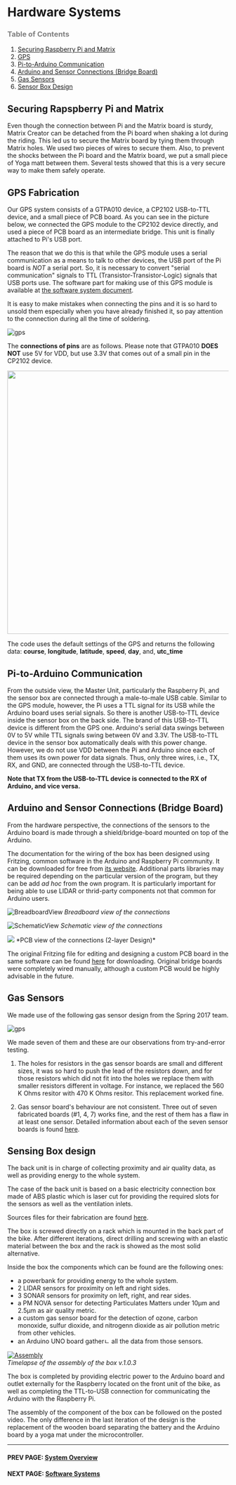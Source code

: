 Hardware Systems
=======
### <span style="color:grey">Table of Contents</span>

1. [Securing Raspberry Pi and Matrix](#matrix)
2. [GPS](#gps)
3. [Pi-to-Arduino Communication](#commo)
4. [Arduino and Sensor Connections (Bridge Board)](#arduino)
5. [Gas Sensors](#gas)
6. [Sensor Box Design](#box)


<a name="matrix"></a>
## Securing Rapspberry Pi and Matrix
Even though the connection between Pi and the Matrix board is sturdy, Matrix Creator can be detached from the Pi board when shaking a lot during the riding. This led us to secure the Matrix board by tying them through Matrix holes. We used two pieces of wires to secure them. Also, to prevent the shocks between the Pi board and the Matrix board, we put a small piece of Yoga matt between them. Several tests showed that this is a very secure way to make them safely operate. 


<a name="gps"></a>
## GPS Fabrication
Our GPS system consists of a GTPA010 device, a CP2102 USB-to-TTL device, and a small piece of PCB board. As you can see in the picture below, we connected the GPS module to the CP2102 device directly, and used a piece of PCB board as an intermediate bridge. This unit is finally attached to Pi's USB port. 

The reason that we do this is that while the GPS module uses a serial communication as a means to talk to other devices, the USB port of the Pi board is *NOT* a serial port. So, it is necessary to convert "serial communication" signals to TTL (Transistor-Transistor-Logic) signals that USB ports use. The software part for making use of this GPS module is available at [the software system document](software.md).

It is easy to make mistakes when connecting the pins and it is so hard to unsold them especially when you have already finished it, so pay attention to the connection during all the time of soldering. 

![gps](https://github.com/cledantec/Cycle-Atlanta-SLaB/blob/master/images/gps2.jpg?raw=true)

The **connections of pins** are as follows. Please note that GTPA010 **DOES NOT** use 5V for VDD, but use 3.3V that comes out of a small pin in the CP2102 device. 

<img src="https://github.com/cledantec/Cycle-Atlanta-SLaB/blob/master/images/gpsStructure4.png?raw=true" width=600px>

The code uses the default settings of the GPS and returns the following data: **course**, **longitude**, **latitude**, **speed**, **day**, and, **utc_time**

   
<a name="commo"></a>
## Pi-to-Arduino Communication
From the outside view, the Master Unit, particularly the Raspberry Pi, and the sensor box are connected through a male-to-male USB cable. Similar to the GPS module, however, the Pi uses a TTL signal for its USB while the Arduino board uses serial signals. So there is another USB-to-TTL device inside the sensor box on the back side. The brand of this USB-to-TTL device is different from the GPS one. Arduino's serial data swings between 0V to 5V while TTL signals swing between 0V and 3.3V. The USB-to-TTL device in the sensor box automatically deals with this power change. However, we do not use VDD between the Pi and Arduino since each of them uses its own power for data signals. Thus, only three wires, i.e., TX, RX, and GND, are connected through the USB-to-TTL device. 

**Note that TX from the USB-to-TTL device is connected to the RX of Arduino, and vice versa.**


<a name="arduino"></a>
## Arduino and Sensor Connections (Bridge Board)
From the hardware perspective, the connections of the sensors to the Arduino board is made through a shield/bridge-board mounted on top of the Arduino.

The documentation for the wiring of the box has been designed using Fritzing, common software in the Arduino and Raspberry Pi community. It can be downloaded for free from [its website](http://fritzing.org/home/). Additional parts libraries may be required depending on the particular version of the program, but they can be add *ad hoc* from the own program. It is particularly important for being able to use LIDAR or thrid-party components not that common for Arduino users.

![BreadboardView](https://github.com/cledantec/Cycle-Atlanta-SLaB/raw/master/DSSG2017_SensingBox_Arduino/Fritzing_Schema/PCB%20Cycle%20Atlanta/BackBoxConnections_BreadboardView.png)
*Breadboard view of the connections*

![SchematicView](https://github.com/cledantec/Cycle-Atlanta-SLaB/raw/master/DSSG2017_SensingBox_Arduino/Fritzing_Schema/PCB%20Cycle%20Atlanta/BackBoxConnections_SchematicView.png)
*Schematic view of the connections*

<img src="https://github.com/cledantec/Cycle-Atlanta-SLaB/blob/master/DSSG2017_SensingBox_Arduino/Fritzing_Schema/PCB%20Cycle%20Atlanta/BackBoxConnections_PCBView.png?raw=true">
*PCB view of the connections (2-layer Design)*

The original Fritzing file for editing and designing a custom PCB board in the same software can be found [here](https://github.com/cledantec/Cycle-Atlanta-SLaB/raw/master/DSSG2017_SensingBox_Arduino/Fritzing_Schema/PCB_BackBox_2layers.fzz) for downloading. Original bridge boards were completely wired manually, although a custom PCB would be highly advisable in the future.


<a name="gas"></a>
## Gas Sensors
We made use of the following gas sensor design from the Spring 2017 team.

![gps](https://github.com/cledantec/Cycle-Atlanta-SLaB/blob/master/images/gasSensor.png?raw=true)

We made seven of them and these are our observations from try-and-error testing. 

1. The holes for resistors in the gas sensor boards are small and different sizes, it was so hard to push the lead of the resistors down, and for those resistors which did not fit into the holes we replace them with smaller resistors different in voltage. For instance, we replaced the 560 K Ohms resitor with 470 K Ohms resitor. This replacement worked fine. 

2. Gas sensor board's behaviour are not consistent. Three out of seven fabricated boards (#1, 4, 7) works fine, and the rest of them has a flaw in at least one sensor. Detailed information about each of the seven sensor boards is found [here](https://docs.google.com/spreadsheets/d/18mLQVb0HjoA-88Tq4y8rYqyIrmJ9yjPXizwVc3SuRZM/edit?usp=sharing).
		
					
<a name="box"></a>
## Sensing Box design

The back unit is in charge of collecting proximity and air quality data, as well as providing energy to the whole system.

The case of the back unit is based on a basic electricity connection box made of ABS plastic which is laser cut for providing the required slots for the sensors as well as the ventilation inlets.

Sources files for their fabrication are found [here](https://github.com/cledantec/Cycle-Atlanta-SLaB/tree/master/DSSG2017_SensingBox_Arduino/ABS_laser_cutting).

The box is screwed directly on a rack which is mounted in the back part of the bike. After different iterations, direct drilling and screwing with an elastic material between the box and the rack is showed as the most solid alternative.

Inside the box the components which can be found are the following ones:

- a powerbank for providing energy to the whole system.
- 2 LIDAR sensors for proximity on left and right sides.
- 3 SONAR sensors for proximity on left, right, and rear sides.
- a PM NOVA sensor for detecting Particulates Matters under 10μm and 2.5μm as air quality metric.
- a custom gas sensor board for the detection of ozone, carbon monoxide, sulfur dioxide, and nitrogenn dioxide as air pollution metric from other vehicles.
- an Arduino UNO board gatherㄴ all the data from those sensors.

[![Assembly](https://img.youtube.com/vi/Jq7rCaWT5Fk/0.jpg)](https://www.youtube.com/watch?v=t7hX2DIzW0o "Assembly")<br>
*Timelapse of the assembly of the box v.1.0.3*

The box is completed by providing electric power to the Arduino board and outlet externally for the Raspberry located on the front unit of the bike, as well as completing the TTL-to-USB connection for communicating the Arduino with the Raspberry Pi.

The assembly of the component of the box can be followed on the posted video. The only difference in the last iteration of the design is the replacement of the wooden board separating the battery and the Arduino board by a yoga mat under the microcontroller.


****
#### PREV PAGE: [System Overview](overview.md)
#### NEXT PAGE: [Software Systems](hardware.md)

